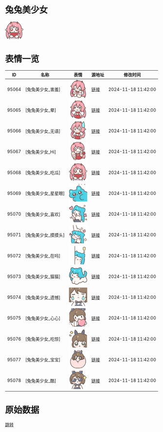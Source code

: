 # 兔兔美少女

<img src="./cover.png" height="60" alt="cover" />

# 表情一览

|ID|名称|表情|源地址|修改时间|
|----|----|----|----|----|
|95064|[兔兔美少女_害羞]|<img src="./pic/095064_%5B兔兔美少女_害羞%5D.png" height="60" alt="害羞"/>|[链接](https://i0.hdslb.com/bfs/garb/309b3873867b1cda5a19eb99f8dc97add250ee67.png)|2024-11-18 11:42:00|
|95065|[兔兔美少女_晕]|<img src="./pic/095065_%5B兔兔美少女_晕%5D.png" height="60" alt="晕"/>|[链接](https://i0.hdslb.com/bfs/garb/9af2365524be9c3def491afd0d8d6cf82ac0e0a2.png)|2024-11-18 11:42:00|
|95066|[兔兔美少女_无语]|<img src="./pic/095066_%5B兔兔美少女_无语%5D.png" height="60" alt="无语"/>|[链接](https://i0.hdslb.com/bfs/garb/05a47317d041f3347885ff59bac7a427ec85b499.png)|2024-11-18 11:42:00|
|95067|[兔兔美少女_Hi]|<img src="./pic/095067_%5B兔兔美少女_Hi%5D.png" height="60" alt="Hi"/>|[链接](https://i0.hdslb.com/bfs/garb/ad99bd26d9dac8f2e1dc1cfdef4f8bfa20be1bfa.png)|2024-11-18 11:42:00|
|95068|[兔兔美少女_吃瓜]|<img src="./pic/095068_%5B兔兔美少女_吃瓜%5D.png" height="60" alt="吃瓜"/>|[链接](https://i0.hdslb.com/bfs/garb/a9627af4c6e92b5b2798c234a2f1bf5f2f24cab6.png)|2024-11-18 11:42:00|
|95069|[兔兔美少女_星星眼]|<img src="./pic/095069_%5B兔兔美少女_星星眼%5D.png" height="60" alt="星星眼"/>|[链接](https://i0.hdslb.com/bfs/garb/a7059b844e536acd001979ec302864a95a9091e6.png)|2024-11-18 11:42:00|
|95070|[兔兔美少女_喜欢]|<img src="./pic/095070_%5B兔兔美少女_喜欢%5D.png" height="60" alt="喜欢"/>|[链接](https://i0.hdslb.com/bfs/garb/3a9df457d2452ed292b242fd69cf295a01b4301d.png)|2024-11-18 11:42:00|
|95071|[兔兔美少女_摸摸头]|<img src="./pic/095071_%5B兔兔美少女_摸摸头%5D.png" height="60" alt="摸摸头"/>|[链接](https://i0.hdslb.com/bfs/garb/51cea37f2f3b91405a7ad478a5d16d031e06dd62.png)|2024-11-18 11:42:00|
|95072|[兔兔美少女_在吗]|<img src="./pic/095072_%5B兔兔美少女_在吗%5D.png" height="60" alt="在吗"/>|[链接](https://i0.hdslb.com/bfs/garb/076d1a9a517950f07e740668434094f16a932526.png)|2024-11-18 11:42:00|
|95073|[兔兔美少女_猫猫]|<img src="./pic/095073_%5B兔兔美少女_猫猫%5D.png" height="60" alt="猫猫"/>|[链接](https://i0.hdslb.com/bfs/garb/1fb61f8afa4724da4108d413f1cea79381253efc.png)|2024-11-18 11:42:00|
|95074|[兔兔美少女_遗憾]|<img src="./pic/095074_%5B兔兔美少女_遗憾%5D.png" height="60" alt="遗憾"/>|[链接](https://i0.hdslb.com/bfs/garb/083570fcac462903f2cb168dc63c11e209f87d70.png)|2024-11-18 11:42:00|
|95075|[兔兔美少女_心心]|<img src="./pic/095075_%5B兔兔美少女_心心%5D.png" height="60" alt="心心"/>|[链接](https://i0.hdslb.com/bfs/garb/d07cbce3bc9cc9d974cda985a6e3a196ab9e7191.png)|2024-11-18 11:42:00|
|95076|[兔兔美少女_吃惊]|<img src="./pic/095076_%5B兔兔美少女_吃惊%5D.png" height="60" alt="吃惊"/>|[链接](https://i0.hdslb.com/bfs/garb/05d69c13201f6131fe73c6dffc6b64d630d4117b.png)|2024-11-18 11:42:00|
|95077|[兔兔美少女_宝宝]|<img src="./pic/095077_%5B兔兔美少女_宝宝%5D.png" height="60" alt="宝宝"/>|[链接](https://i0.hdslb.com/bfs/garb/86f0a6e09c466d119601015666af7b7ca22a9fd9.png)|2024-11-18 11:42:00|
|95078|[兔兔美少女_酷]|<img src="./pic/095078_%5B兔兔美少女_酷%5D.png" height="60" alt="酷"/>|[链接](https://i0.hdslb.com/bfs/garb/50e000cb0620d9f40e29ff1fdf4563f11d3f3936.png)|2024-11-18 11:42:00|

# 原始数据

[跳转](./raw.json)

